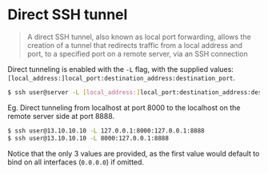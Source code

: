 # Direct SSH tunnel

> A direct SSH tunnel, also known as local port forwarding, allows the creation of a tunnel that redirects traffic from a local address and port, to a specified port on a remote server, via an SSH connection

Direct tunneling is enabled with the `-L` flag, with the supplied values: `[local_address:]local_port:destination_address:destination_port`.

```bash
$ ssh user@server -L [local_address:]local_port:destination_address:destination_port
```

Eg. Direct tunneling from localhost at port 8000 to the localhost on the remote server side at port 8888.

```bash
$ ssh user@13.10.10.10 -L 127.0.0.1:8000:127.0.0.1:8888
$ ssh user@13.10.10.10 -L 8000:127.0.0.1:8888
```

Notice that the only 3 values are provided, as the first value would default to bind on all interfaces (`0.0.0.0`) if omitted.

